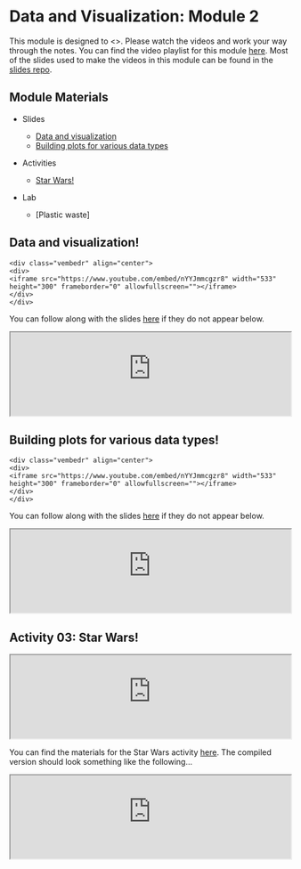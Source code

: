 


# Data and Visualization: Module 2

This module is designed to <>. Please watch the videos and work your way through the notes. You can find the video playlist for this module [here](https://www.youtube.com/playlist?list=PLKrrdtYgOUYao_7t5ycK4KDXNKaY-ECup). Most of the slides used to make the videos in this module can be found in the [slides repo](https://github.com/DataScience4Psych/slides).


## Module Materials

* Slides
  * [Data and visualization](https://datascience4psych.github.io/slides/u1_d03-data-viz-1/u1_d03-data-viz-1.html)
  * [Building plots for various data types](https://datascience4psych.github.io/slides/u1_d04-data-viz-2/u1_d04-data-viz-2.html)

* Activities
  * [Star Wars!](https://github.com/DataScience4Psych/ae-03-starwars-dataviz)
  
* Lab
	* [Plastic waste]


## Data and visualization!


```{=html}
<div class="vembedr" align="center">
<div>
<iframe src="https://www.youtube.com/embed/nYYJmmcgzr8" width="533" height="300" frameborder="0" allowfullscreen=""></iframe>
</div>
</div>
```

You can follow along with the slides [here](https://datascience4psych.github.io/slides/u1_d03-data-viz-1/u1_d03-data-viz-1.html) if they do not appear below.

<iframe seamless width="100%" frameborde="0" src="https://datascience4psych.github.io/slides/u1_d03-data-viz-1/u1_d03-data-viz-1.html"></iframe>


## Building plots for various data types!


```{=html}
<div class="vembedr" align="center">
<div>
<iframe src="https://www.youtube.com/embed/nYYJmmcgzr8" width="533" height="300" frameborder="0" allowfullscreen=""></iframe>
</div>
</div>
```

You can follow along with the slides [here](https://datascience4psych.github.io/slides/u1_d04-data-viz-2/u1_d04-data-viz-2.html) if they do not appear below.

<iframe seamless width="100%" frameborde="0" src="https://datascience4psych.github.io/slides/u1_d04-data-viz-2/u1_d04-data-viz-2.html"></iframe>


## Activity 03: Star Wars!

<iframe seamless width="100%" frameborde="0" src="https://datascience4psych.github.io/slides/u1_d04-data-viz-2/u1_d04-data-viz-2.html#19"></iframe>

You can find the materials for the Star Wars activity [here](https://github.com/DataScience4Psych/ae-03-starwars-dataviz). The compiled version should look something like the following...

<iframe seamless width="100%" frameborde="0" src="https://datascience4psych.github.io/ae-03-starwars-dataviz/starwars.html"></iframe>

